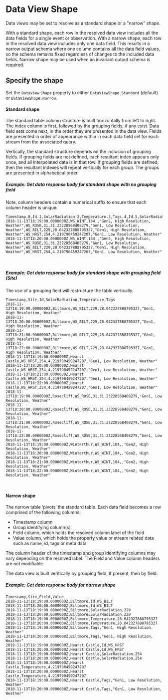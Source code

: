 ﻿---
uid: DataViewShape
---

# Data View Shape

Data views may be set to resolve as a standard shape or a "narrow" shape. 

With a standard shape, each row in the resolved data view includes all the data fields for a single event or observation. With a narrow shape, each row in the resolved data view includes only one data field. This results in a narrow output schema where one column contains all the data field values, so the schema remains fixed regardless of changes to the included data fields. Narrow shape may be used when an invariant output schema is required.

## Specify the shape
Set the `DataView` `Shape` property to either `DataViewShape.Standard` (default) or `DataViewShape.Narrow`.

#### Standard shape

The standard table column structure is built horizontally from left to right.  The index column is first, followed by the grouping fields, if any exist.  Data field sets come next, in the order they are presented in the data view. Fields are presented in order of appearance within in each data field set for each stream from the associated query.

Vertically, the standard structure depends on the inclusion of grouping fields. If grouping fields are not defined, each resultant index appears only once, and all interpolated data is in that row. If grouping fields are defined, then the resultant indexes will repeat vertically for each group. The groups are presented in alphabetical order.


##### Example: Get data response body for standard shape with no grouping field

Note, column headers contain a numerical suffix to ensure that each column header is unique.

```csv
Timestamp.0,Id.1,SolarRadiation.2,Temperature.3,Tags.4,Id.5,SolarRadiation.6,Temperature.7,Tags.8,Id.9,SolarRadiation.10,Temperature.11,Tags.12,Id.13,SolarRadiation.14,Temperature.15,Tags.16
2018-11-13T18:19:00.0000000Z,WS_WINT,184,,"Gen2, High Resolution, Weather",WS_ROSE,31,31.23228568408279,"Gen1, Low Resolution, Weather",WS_BILT,229,28.042327888795327,"Gen1, High Resolution, Weather",WS_HRST,254,4.219790459247207,"Gen1, Low Resolution, Weather"
2018-11-13T18:20:00.0000000Z,WS_WINT,184,,"Gen2, High Resolution, Weather",WS_ROSE,31,31.23228568408279,"Gen1, Low Resolution, Weather",WS_BILT,229,28.042327888795327,"Gen1, High Resolution, Weather",WS_HRST,254,4.219790459247207,"Gen1, Low Resolution, Weather"
```
<br />

##### Example: Get data response body for standard shape with grouping field (Site)

The use of a grouping field will restructure the table vertically.

```csv
Timestamp,Site,Id,SolarRadiation,Temperature,Tags
2018-11-13T18:19:00.0000000Z,Biltmore,WS_BILT,229,28.042327888795327,"Gen1, High Resolution, Weather"
2018-11-13T18:20:00.0000000Z,Biltmore,WS_BILT,229,28.042327888795327,"Gen1, High Resolution, Weather"
2018-11-13T18:21:00.0000000Z,Biltmore,WS_BILT,229,28.042327888795327,"Gen1, High Resolution, Weather"
2018-11-13T18:22:00.0000000Z,Biltmore,WS_BILT,229,28.042327888795327,"Gen1, High Resolution, Weather"
2018-11-13T18:19:00.0000000Z,Hearst Castle,WS_HRST,254,4.219790459247207,"Gen1, Low Resolution, Weather"
2018-11-13T18:20:00.0000000Z,Hearst Castle,WS_HRST,254,4.219790459247207,"Gen1, Low Resolution, Weather"
2018-11-13T18:21:00.0000000Z,Hearst Castle,WS_HRST,254,4.219790459247207,"Gen1, Low Resolution, Weather"
2018-11-13T18:22:00.0000000Z,Hearst Castle,WS_HRST,254,4.219790459247207,"Gen1, Low Resolution, Weather"
2018-11-13T18:19:00.0000000Z,Rosecliff,WS_ROSE,31,31.23228568408279,"Gen1, Low Resolution, Weather"
2018-11-13T18:20:00.0000000Z,Rosecliff,WS_ROSE,31,31.23228568408279,"Gen1, Low Resolution, Weather"
2018-11-13T18:21:00.0000000Z,Rosecliff,WS_ROSE,31,31.23228568408279,"Gen1, Low Resolution, Weather"
2018-11-13T18:22:00.0000000Z,Rosecliff,WS_ROSE,31,31.23228568408279,"Gen1, Low Resolution, Weather"
2018-11-13T18:19:00.0000000Z,Winterthur,WS_WINT,184,,"Gen2, High Resolution, Weather"
2018-11-13T18:20:00.0000000Z,Winterthur,WS_WINT,184,,"Gen2, High Resolution, Weather"
2018-11-13T18:21:00.0000000Z,Winterthur,WS_WINT,184,,"Gen2, High Resolution, Weather"
2018-11-13T18:22:00.0000000Z,Winterthur,WS_WINT,184,,"Gen2, High Resolution, Weather"
```
<br />

#### Narrow shape

The narrow table ‘pivots’ the standard table. Each data field becomes a row comprised of the following columns: 

* Timestamp column 
* Group identifying column(s)
* Field column, which holds the resolved column label of the field
* Value column, which holds the property value or stream related data such as name, id, tags or meta data

The column header of the timestamp and group identifying columns may vary depending on the resolved label. The Field and Value column headers are not modifiable.

The data view is built veritically by grouping field, if present, then by field.  

##### Example: Get data response body for narrow shape

```csv
Timestamp,Site,Field,Value
2018-11-13T18:19:00.0000000Z,Biltmore,Id,WS_BILT
2018-11-13T18:20:00.0000000Z,Biltmore,Id,WS_BILT
2018-11-13T18:19:00.0000000Z,Biltmore,SolarRadiation,229
2018-11-13T18:20:00.0000000Z,Biltmore,SolarRadiation,229
2018-11-13T18:19:00.0000000Z,Biltmore,Temperature,28.042327888795327
2018-11-13T18:20:00.0000000Z,Biltmore,Temperature,28.042327888795327
2018-11-13T18:19:00.0000000Z,Biltmore,Tags,"Gen1, High Resolution, Weather"
2018-11-13T18:20:00.0000000Z,Biltmore,Tags,"Gen1, High Resolution, Weather"
2018-11-13T18:19:00.0000000Z,Hearst Castle,Id,WS_HRST
2018-11-13T18:20:00.0000000Z,Hearst Castle,Id,WS_HRST
2018-11-13T18:19:00.0000000Z,Hearst Castle,SolarRadiation,254
2018-11-13T18:20:00.0000000Z,Hearst Castle,SolarRadiation,254
2018-11-13T18:19:00.0000000Z,Hearst Castle,Temperature,4.219790459247207
2018-11-13T18:20:00.0000000Z,Hearst Castle,Temperature,4.219790459247207
2018-11-13T18:19:00.0000000Z,Hearst Castle,Tags,"Gen1, Low Resolution, Weather"
2018-11-13T18:20:00.0000000Z,Hearst Castle,Tags,"Gen1, Low Resolution, Weather"
```